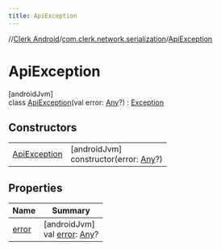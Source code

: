 ```yaml
---
title: ApiException
---
```

//[Clerk Android](../../../index.html)/[com.clerk.network.serialization](../index.html)/[ApiException](index.html)



# ApiException



[androidJvm]\
class [ApiException](index.html)(val error: [Any](https://kotlinlang.org/api/latest/jvm/stdlib/kotlin-stdlib/kotlin/-any/index.html)?) : [Exception](https://developer.android.com/reference/kotlin/java/lang/Exception.html)



## Constructors


| | |
|---|---|
| [ApiException](-api-exception.html) | [androidJvm]<br>constructor(error: [Any](https://kotlinlang.org/api/latest/jvm/stdlib/kotlin-stdlib/kotlin/-any/index.html)?) |


## Properties


| Name | Summary |
|---|---|
| [error](error.html) | [androidJvm]<br>val [error](error.html): [Any](https://kotlinlang.org/api/latest/jvm/stdlib/kotlin-stdlib/kotlin/-any/index.html)? |

